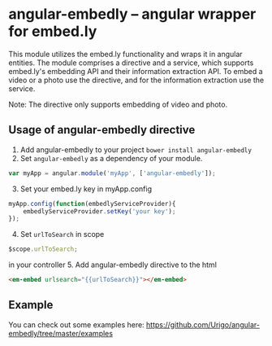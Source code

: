 angular-embedly – angular wrapper for embed.ly
==============================================

This module utilizes the embed.ly functionality and wraps it in angular entities. The module comprises a directive and a service, which supports embed.ly's embedding API and their information extraction API. 
To embed a video or a photo use the directive, and for the information extraction use the service.

Note: The directive only supports embedding of video and photo.


## Usage of angular-embedly directive

1. Add angular-embedly to your project `bower install angular-embedly`
2. Set `angular-embedly` as a dependency of your module.
  ```javascript
  var myApp = angular.module('myApp', ['angular-embedly']);
  ```
3. Set your embed.ly key in myApp.config
```javascript
myApp.config(function(embedlyServiceProvider){
    embedlyServiceProvider.setKey('your key');
});
  ```
4. Set `urlToSearch` in scope
 ```javascript
$scope.urlToSearch;
  ```
in your controller
5. Add angular-embedly directive to the html
  ```html
  <em-embed urlsearch="{{urlToSearch}}"></em-embed>
  ```


## Example
You can check out some examples here: https://github.com/Urigo/angular-embedly/tree/master/examples

